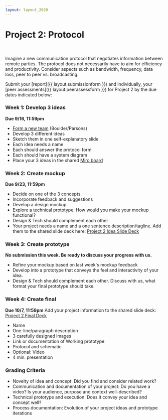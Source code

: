 ```yaml
---
layout: layout_2020
---
```


# Project 2: Protocol
<br>

Imagine a new communication protocol that negotiates information between remote parties. The protocol does not necessarily have to aim for efficiency and productivity. Consider aspects such as bandwidth, frequency, data loss, peer to peer vs. broadcasting.

Submit your [report]({{ layout.submissionform }}) and individually, your [peer assessments]({{ layout.peerassessform }}) for Project 2 by the due dates indicated below:

### Week 1: Develop 3 ideas
**Due 9/16, 11:59pm**
- [Form a new team](https://docs.google.com/spreadsheets/d/1gJE9Wj0ObIFlawyK1_MaUeTxcAkzwnDrcSncawcNLO0/edit?usp=sharing) (Boulder/Parsons)
- Develop 3 different ideas
- Sketch them in one self-explanatory slide
- Each idea needs a name 
- Each should answer the protocol form
- Each should have a system diagram
- Place your 3 ideas in the shared [Miro board](https://miro.com/app/board/o9J_klwume0=/)

### Week 2: Create mockup
**Due 9/23, 11:59pm**
- Decide on one of the 3 concepts
- Incorporate feedback and suggestions
- Develop a design mockup
- Explore a technical prototype: How would you make your mockup functional?
- Design & Tech should complement each other
- Your project needs a name and a one sentence description/tagline. Add them to the shared slide deck here: [Project 2 Idea Slide Deck](https://docs.google.com/presentation/d/1G_gqreNt7yPHRxDigtLyW1-jcH6s_TSHR3_qlPoBb2o/edit?usp=sharing)

### Week 3: Create prototype
**No submission this week. Be ready to discuss your progress with us.**
- Refine your mockup based on last week's mockup feedback
- Develop into a prototype that conveys the feel and interactivity of your idea.
- Design & Tech should complement each other. Discuss with us, what format your final prototype should take.

### Week 4: Create final
**Due 10/7, 11:59pm**
Add your project information to the shared slide deck: [Project 2 Final Deck](https://docs.google.com/presentation/d/19mypYctVVPFq6znVUke2FgByOMJvTkbo5nXpca04YUw/edit#slide=id.g98d8ac6235_0_13)
- Name 
- One-line/paragraph description
- 3 carefully designed images 
- Link or documentation of Working prototype
- Protocol and schematic
- Optional: Video
- 4 min. presentation

### Grading Criteria
- Novelty of idea and concept: Did you find and consider related work?
- Communication and documentation of your project: Do you have a video? Is your audience, purpose and context well-described? 
- Technical prototype and execution: Does it convey your idea and concept well? 
- Process documentation: Evolution of your project ideas and prototype iterations


<!--
Goal of this assignment is to practice a collaborative and generative design process. You will be using a small dataset about NYC households. The first week you will work individually to generate divergent visualization concepts; in the second week, in groups of 3-4, you will choose or combine concepts to arrive at a refined final visualization.

Compile one report per group, as a pdf or google slides, ordered like so:
- page 0: final visualization
- pages 1-3: iterations to final refined visualization
- page 4: writeup
- pages 5-14: person1 sketches
- pages 15-24: person2 sketches
- ... person3, person4, etc.

Submit your [report]({{ layout.submissionform }}) and individually, your [peer assessments]({{ layout.peerassessform }}) for A2, by **Monday 2/3, 11:59pm**.

### Dataset: NYC Households by Borough

You will be using this subset of the U.S. Census 2000 and 2010, specific to New York City. The U.S. Census is taken every ten years and influences decisions ranging from voting districts, social services, to building codes. NYC comprises five boroughs: Bronx, Brooklyn, Manhattan, Queens, Staten Island. This CSV (comma-separated value) file contains the following statistics for each borough. There are 16 data points per borough, for 128 data points total.
- Total Population
- Total Population 18 Years and Older
- Total Households
- Total Family Households
- Average Persons Per Family
- Total Housing Units
- Occupied Housing Units
- Owner Occupied Housing Units

Dataset: [CSV]({{ "../files/data/nyc_census_by_boro_2000-2010.csv" |  relative_url }})

Source: NYC Department of City Planning, [Demographic Profile, 2000-2010](https://www1.nyc.gov/site/planning/data-maps/nyc-population/census-2010.page)

### Week 1: Divergent ideas

Begin by considering what questions you'd like your visualization to answer. Once you've familiarized yourself with the dataset, using pen and paper, brainstorm and sketch at least 10 visualization concepts per person.

Use one letter-sized sheet of paper per idea (or use an iPad, use the full screen area.) The level of detail simply needs to be readable: as a sketch it need not represent every data point, but we should be able to see that the concept is different from your other ideas. You may find it helpful to set yourself a 3-5 min. timer per sheet. Generate as many as you like, but choose 10 per person to include in your final submission.

You must use the dataset given, however you're free to transform the data as you see fit. Such transforms may include (but are not limited to) log transformation, computing percentages or averages, grouping elements into new categories, or removing irrelevant data points.

### Week 2: Revisions

In your assigned (randomized) groups, design three additional sketches as candidates for your final visualization. These three intermediate sketches should be an extension or a combination of the earlier ideas you generated, and should contain more details than your initial sketches although you're not expected to represent every data point. As you discuss your ideas, consider the question that each visualization answers as well as the corresponding visual concept.

Next, choose one of the three and create a static, high-fidelity visualization in a drawing or charting program of your choice (feel free to use multiple tools, e.g. draw in one and annotate with another.) I suggest using [SketchApp on Mac](https://www.sketchapp.com/) (30-day free trial), Adobe Illustrator, or [Inkscape](https://inkscape.org/en/)(open source.)

Finally, in 300 words, describe your design decisions and your process.

### Grading Criteria

- Divergent and original ideas (here we're looking for conceptually divergent vs. superficially divergent ideas such as "fill with blue instead of green.") Celebrate the fact you are in groups and bounce ideas off each other; usually this part is more challenging as an individual assignment.
- Final visualization clearly communicates at least one or more insights in the data.
- Quality of execution on final visualization: includes title, labels, annotations as needed, and has no missing or unnecessary/distracting graphical elements.
- Originality in visual concept (e.g. your visualization should not be from a template.)

-->
